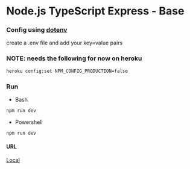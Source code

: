 # Node.js TypeScript Express - Base #

### Config using [dotenv](https://github.com/motdotla/dotenv) ###
create a .env file and add your key=value pairs

### NOTE: needs the following for now on heroku ###
```bash
heroku config:set NPM_CONFIG_PRODUCTION=false
```

### Run ###
- Bash
```bash
npm run dev
```
 - Powershell
```powershell
npm run dev
```

#### URL
[Local](http://localhost:3000/)